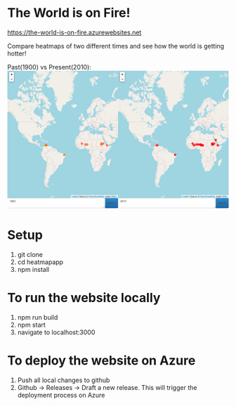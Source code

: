 # The World is on Fire!
https://the-world-is-on-fire.azurewebsites.net

Compare heatmaps of two different times and see how the world is getting hotter!

Past(1900) vs Present(2010):
![1900 vs 2010](/demo/1900vs2010.png)

# Setup
1. git clone <projecturl>
2. cd heatmapapp
3. npm install

# To run the website locally
1. npm run build
2. npm start
3. navigate to localhost:3000 

# To deploy the website on Azure
1. Push all local changes to github
2. Github -> Releases -> Draft a new release. This will trigger the deployment process on Azure 

